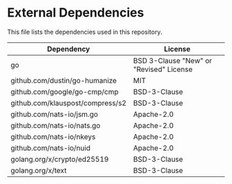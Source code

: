 # External Dependencies

This file lists the dependencies used in this repository.

| Dependency                       | License                                 |
|----------------------------------|-----------------------------------------|
| go                               | BSD 3-Clause "New" or "Revised" License |
| github.com/dustin/go-humanize    | MIT                                     |
| github.com/google/go-cmp/cmp     | BSD-3-Clause                            |
| github.com/klauspost/compress/s2 | BSD-3-Clause                            |
| github.com/nats-io/jsm.go        | Apache-2.0                              |
| github.com/nats-io/nats.go       | Apache-2.0                              |
| github.com/nats-io/nkeys         | Apache-2.0                              |
| github.com/nats-io/nuid          | Apache-2.0                              |
| golang.org/x/crypto/ed25519      | BSD-3-Clause                            |
| golang.org/x/text                | BSD-3-Clause                            |
